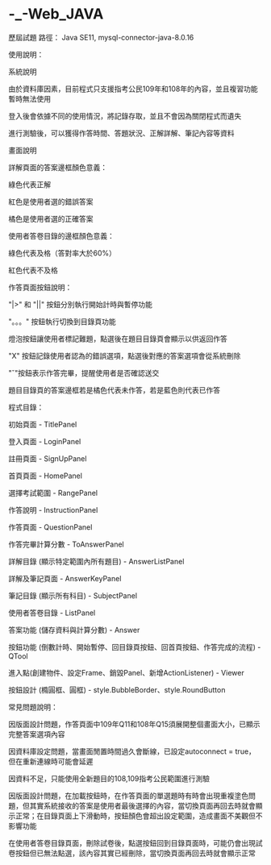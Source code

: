 # -_-Web_JAVA
歷屆試題
路徑： Java SE11, mysql-connector-java-8.0.16

使用說明：

系統說明

由於資料庫因素，目前程式只支援指考公民109年和108年的內容，並且複習功能暫時無法使用

登入後會依據不同的使用情況，將記錄存取，並且不會因為關閉程式而遺失

進行測驗後，可以獲得作答時間、答題狀況、正解詳解、筆記內容等資料

畫面說明

詳解頁面的答案邊框顏色意義：

綠色代表正解

紅色是使用者選的錯誤答案

橘色是使用者選的正確答案

使用者答卷目錄的邊框顏色意義：

綠色代表及格（答對率大於60%）

紅色代表不及格

作答頁面按鈕說明：

"|>" 和 "||" 按鈕分別執行開始計時與暫停功能

"。。。" 按鈕執行切換到目錄頁功能

燈泡按鈕讓使用者標記難題，點選後在題目目錄頁會顯示以供返回作答

"X" 按鈕記錄使用者認為的錯誤選項，點選後對應的答案選項會從系統刪除

"ˇ"按鈕表示作答完畢，提醒使用者是否確認送交

題目目錄頁的答案邊框若是橘色代表未作答，若是藍色則代表已作答

程式目錄：

初始頁面 - TitlePanel

登入頁面 - LoginPanel

註冊頁面 - SignUpPanel

首頁頁面 - HomePanel

選擇考試範圍 - RangePanel

作答說明 - InstructionPanel

作答頁面 - QuestionPanel

作答完畢計算分數 - ToAnswerPanel

詳解目錄 (顯示特定範圍內所有題目) - AnswerListPanel

詳解及筆記頁面 - AnswerKeyPanel

筆記目錄 (顯示所有科目) - SubjectPanel

使用者答卷目錄 - ListPanel

答案功能 (儲存資料與計算分數) - Answer

按鈕功能 (倒數計時、開始暫停、回目錄頁按鈕、回首頁按鈕、作答完成的流程) - QTool

進入點(創建物件、設定Frame、銷毀Panel、新增ActionListener) - Viewer

按鈕設計 (橢圓框、圓框) - style.BubbleBorder、style.RoundButton

常見問題說明：

因版面設計問題，作答頁面中109年Q11和108年Q15須展開整個畫面大小，已顯示完整答案選項內容

因資料庫設定問題，當畫面閒置時間過久會斷線，已設定autoconnect = true，但在重新連線時可能會延遲

因資料不足，只能使用全新題目的108,109指考公民範圍進行測驗

因版面設計問題，在加載按鈕時，在作答頁面的單選題時有時會出現重複塗色問題，但其實系統接收的答案是使用者最後選擇的內容，當切換頁面再回去時就會顯示正常；在目錄頁面上下滑動時，按鈕顏色會超出設定範圍，造成畫面不美觀但不影響功能

在使用者答卷目錄頁面，刪除試卷後，點選按鈕回到目錄頁面時，可能仍會出現試卷按鈕但已無法點選，該內容其實已經刪除，當切換頁面再回去時就會顯示正常
